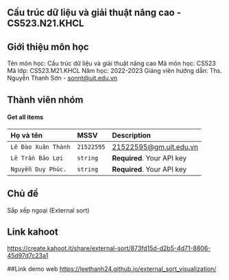 ## Cấu trúc dữ liệu và giải thuật nâng cao - CS523.N21.KHCL


## Giới thiệu môn học

Tên môn học: Cấu trúc dữ liệu và giải thuật nâng cao
Mã môn học: CS523
Mã lớp: CS523.M21.KHCL
Năm học: 2022-2023
Giảng viên hướng dẫn: Ths. Nguyễn Thanh Sơn - sonnt@uit.edu.vn

## Thành viên nhóm 

#### Get all items



| Họ và tên | MSSV     | Description                |
| :--------           | :------- | :------------------------- |
| `Lê Đào Xuân Thành` | `21522595` | 21522595@gm.uit.edu.vn |
| `Lê Trần Bảo Lợi  ` | `string` | **Required**. Your API key |
| `Nguyễn Duy Phúc. ` | `string` | **Required**. Your API key |

## Chủ đề
Sắp xếp ngoại (External sort)

## Link kahoot
https://create.kahoot.it/share/external-sort/873fd15d-d2b5-4d71-8806-45d97d7c23a1

##Link demo web 
https://leethanh24.github.io/external_sort_visualization/
